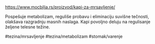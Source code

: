 https://www.mocbilja.rs/proizvod/kapi-za-mrsavljenje/

Pospešuje metabolizam, reguliše probavu i eliminaciju suvišne tečnosti, olakšava razgradnju masnih naslaga. Kapi povoljno deluju na regulisanje željene telesne težine.

#tezina/mrsavljenje #tezina/metabolizam #stomak/varenje